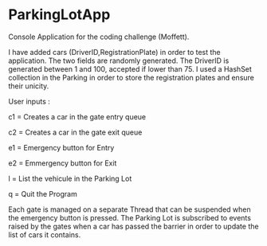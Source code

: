 # ParkingLotApp

Console Application for the coding challenge (Moffett).

I have added cars (DriverID,RegistrationPlate) in order to test the application. 
The two fields are randomly generated. The DriverID is generated between 1 and 100, accepted if lower than 75.
I used a HashSet collection in the Parking in order to store the registration plates and ensure their unicity.

User inputs :

  c1 = Creates a car in the gate entry queue

  c2 = Creates a car in the gate exit queue

  e1 = Emergency button for Entry
  
  e2 = Emmergency button for Exit
  
  l = List the vehicule in the Parking Lot
  
  q = Quit the Program
  
Each gate is managed on a separate Thread that can be suspended when the emergency button is pressed.
The Parking Lot is subscribed to events raised by the gates when a car has passed the barrier
in order to update the list of cars it contains.
